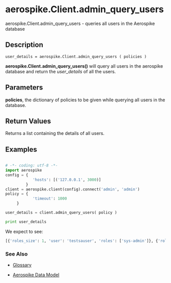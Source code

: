 
# aerospike.Client.admin_query_users

aerospike.Client.admin_query_users - queries all users in the Aerospike database

## Description

```
user_details = aerospike.Client.admin_query_users ( policies )

```

**aerospike.Client.admin_query_users()** will query all users in the aerospike database and return the *user_details* of all the users.   

## Parameters

**policies**, the dictionary of policies to be given while querying all users in the database.   

## Return Values
Returns a list containing the details of all users.

## Examples

```python

# -*- coding: utf-8 -*-
import aerospike
config = {
            'hosts': [('127.0.0.1', 3000)]
         }
client = aerospike.client(config).connect('admin', 'admin')
policy = {
            'timeout': 1000
	 }

user_details = client.admin_query_users( policy )

print user_details

```

We expect to see:

```python
[{'roles_size': 1, 'user': 'testsauser', 'roles': ['sys-admin']}, {'roles_size': 1, 'user': 'testuauser', 'roles': ['user-admin']}, {'roles_size': 3, 'user': 'example', 'roles': ['sys-admin', 'read', 'read-write']}]
```



### See Also



- [Glossary](http://www.aerospike.com/docs/guide/glossary.html)

- [Aerospike Data Model](http://www.aerospike.com/docs/architecture/data-model.html)
